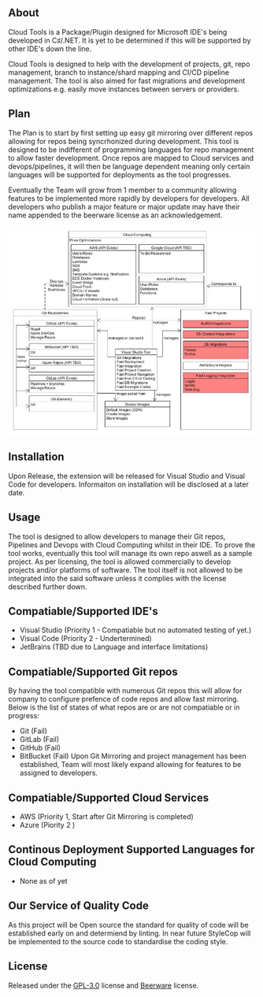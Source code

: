 ## About
Cloud Tools is a Package/Plugin designed for Microsoft IDE's being developed in C♯/.NET. It is yet to be determined if this will be supported by other IDE's down the line. 

Cloud Tools is designed to help with the development of projects, git, repo management, branch to instance/shard mapping and CI/CD pipeline management. The tool is also aimed for fast migrations and development optimizations e.g. easily move instances between servers or providers. 
 
## Plan
The Plan is to start by first setting up easy git mirroring over different repos allowing for repos being syncrhonized during development.
This tool is designed to be indifferent of programming languages for repo management to allow faster development. Once repos are mapped to Cloud services and devops/pipelines, it will then be language dependent meaning only certain languages will be supported for deployments as the tool progresses.

Eventually the Team will grow from 1 member to a community allowing features to be implemented more rapidly by developers for developers. All developers who publish a major feature or major update may have their name appended to the beerware license as an acknowledgement.

<img src="https://github.com/kth-me/CloudTools/blob/master/VS%20tool.jpg">

## Installation
Upon Release, the extension will be released for Visual Studio and Visual Code for developers. Informaiton on installation will be disclosed at a later date.

## Usage
The tool is designed to allow developers to manage their Git repos, Pipelines and Devops with Cloud Computing whilst in their IDE.
To prove the tool works, eventually this tool will manage its own repo aswell as a sample project.
As per licensing, the tool is allowed commercially to develop projects and/or platforms of software. The tool itself is not allowed to be integrated into the said software unless it complies with the license described further down.

## Compatiable/Supported IDE's
- Visual Studio (Priority 1 - Compatiable but no automated testing of yet.)
- Visual Code (Priority 2 - Undertermined)
- JetBrains (TBD due to Language and interface limitations)

## Compatiable/Supported Git repos
By having the tool compatible with numerous Git repos this will allow for company to configure prefence of code repos and allow fast mirroring. Below is the list of states of what repos are or are not compatiable or in progress:
- Git (Fail)
- GitLab (Fail)
- GitHub (Fail)
- BitBucket (Fail)
Upon Git Mirroring and project management has been established, Team will most likely expand allowing for features to be assigned to developers.

## Compatiable/Supported Cloud Services

- AWS (Priority 1, Start after Git Mirroring is completed)
- Azure (Piority 2 )

## Continous Deployment Supported Languages for Cloud Computing

- None as of yet

## Our Service of Quality Code
As this project will be Open source the standard for quality of code will be established early on and determiend by linting. In near future StyleCop will be implemented to the source code to standardise the coding style.

## License
Released under the [GPL-3.0](LICENSE) license and <a href="https://en.m.wikipedia.org/wiki/Beerware">Beerware</a> license.
